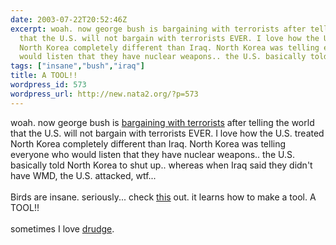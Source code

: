 ```yaml
---
date: 2003-07-22T20:52:46Z
excerpt: woah. now george bush is bargaining with terrorists after telling the world
  that the U.S. will not bargain with terrorists EVER. I love how the U.S. treated
  North Korea completely different than Iraq. North Korea was telling everyone who
  would listen that they have nuclear weapons.. the U.S. basically told North Kor...
tags: ["insane","bush","iraq"]
title: A TOOL!!
wordpress_id: 573
wordpress_url: http://new.nata2.org/?p=573
---
```


woah. now george bush is <a href="http://www.washingtonpost.com/wp-dyn/articles/A25824-2003Jul21.html">bargaining with terrorists</a> after telling the world that the U.S. will not bargain with terrorists EVER. I love how the U.S. treated North Korea completely different than Iraq. North Korea was telling everyone who would listen that they have nuclear weapons.. the U.S. basically told North Korea to shut up.. whereas when Iraq said they didn't have WMD, the U.S. attacked, wtf... <br/><br/>
Birds are insane. seriously... check <a href="http://www.sciencemag.org/feature/data/crow/weirmovie.mov">this</a> out. it learns how to make a tool. A TOOL!!<br/><Br>
sometimes I love <a href="http://drudgereport.com/flashbp.htm">drudge</a>.
